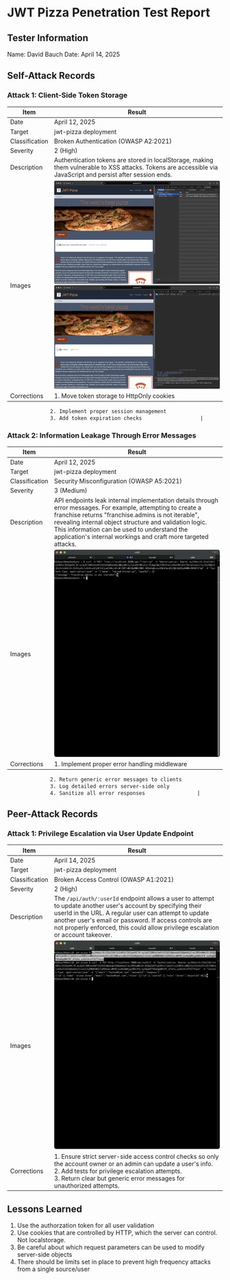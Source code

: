 # JWT Pizza Penetration Test Report

## Tester Information

Name: David Bauch
Date: April 14, 2025

## Self-Attack Records

### Attack 1: Client-Side Token Storage

| Item           | Result                                                                                                                                                                                          |
| -------------- | ----------------------------------------------------------------------------------------------------------------------------------------------------------------------------------------------- |
| Date           | April 12, 2025                                                                                                                                                                                  |
| Target         | jwt-pizza deployment                                                                                                                                                                            |
| Classification | Broken Authentication (OWASP A2:2021)                                                                                                                                                           |
| Severity       | 2 (High)                                                                                                                                                                                        |
| Description    | Authentication tokens are stored in localStorage, making them vulnerable to XSS attacks. Tokens are accessible via JavaScript and persist after session ends.                                   |
| Images         | ![Screenshot 2025-04-12 at 01.03.28](screenshots/Screenshot%202025-04-12%20at%2001.03.28.png) <br>![Screenshot 2025-04-12 at 01.03.36](screenshots/Screenshot%202025-04-12%20at%2001.03.36.png) |
| Corrections    | 1. Move token storage to HttpOnly cookies                                                                                                                                                       |

                  2. Implement proper session management
                  3. Add token expiration checks                   |

### Attack 2: Information Leakage Through Error Messages

| Item           | Result                                                                                                                                                                                                                                                                                                                                         |
| -------------- | ---------------------------------------------------------------------------------------------------------------------------------------------------------------------------------------------------------------------------------------------------------------------------------------------------------------------------------------------- |
| Date           | April 12, 2025                                                                                                                                                                                                                                                                                                                                 |
| Target         | jwt-pizza deployment                                                                                                                                                                                                                                                                                                                           |
| Classification | Security Misconfiguration (OWASP A5:2021)                                                                                                                                                                                                                                                                                                      |
| Severity       | 3 (Medium)                                                                                                                                                                                                                                                                                                                                     |
| Description    | API endpoints leak internal implementation details through error messages. For example, attempting to create a franchise returns "franchise.admins is not iterable", revealing internal object structure and validation logic. This information can be used to understand the application's internal workings and craft more targeted attacks. |
| Images         | ![Screenshot 2025-04-12 at 18.43.02](screenshots/Screenshot%202025-04-12%20at%2018.43.02.png)                                                                                                                                                                                                                                                  |
| Corrections    | 1. Implement proper error handling middleware                                                                                                                                                                                                                                                                                                  |

                  2. Return generic error messages to clients
                  3. Log detailed errors server-side only
                  4. Sanitize all error responses                 |

## Peer-Attack Records

### Attack 1: Privilege Escalation via User Update Endpoint

| Item           | Result                                                                                                                                                                                                                                                                                                            |
| -------------- | ----------------------------------------------------------------------------------------------------------------------------------------------------------------------------------------------------------------------------------------------------------------------------------------------------------------- |
| Date           | April 14, 2025                                                                                                                                                                                                                                                                                                    |
| Target         | jwt-pizza deployment                                                                                                                                                                                                                                                                                              |
| Classification | Broken Access Control (OWASP A1:2021)                                                                                                                                                                                                                                                                             |
| Severity       | 2 (High)                                                                                                                                                                                                                                                                                                          |
| Description    | The `/api/auth/:userId` endpoint allows a user to attempt to update another user's account by specifying their userId in the URL. A regular user can attempt to update another user's email or password. If access controls are not properly enforced, this could allow privilege escalation or account takeover. |
| Images         | ![Screenshot 2025-04-14 at 21.48.02](screenshots/Screenshot%202025-04-14%20at%2021.48.02.png)                                                                                                                                                                                                                     |
| Corrections    | 1. Ensure strict server-side access control checks so only the account owner or an admin can update a user's info.<br>2. Add tests for privilege escalation attempts.<br>3. Return clear but generic error messages for unauthorized attempts.                                                                    |

## Lessons Learned

1. Use the authorzation token for all user validation
2. Use cookies that are controlled by HTTP, which the server can control. Not localstorage.
3. Be careful about which request parameters can be used to modify server-side objects
4. There should be limits set in place to prevent high frequency attacks from a single source/user
